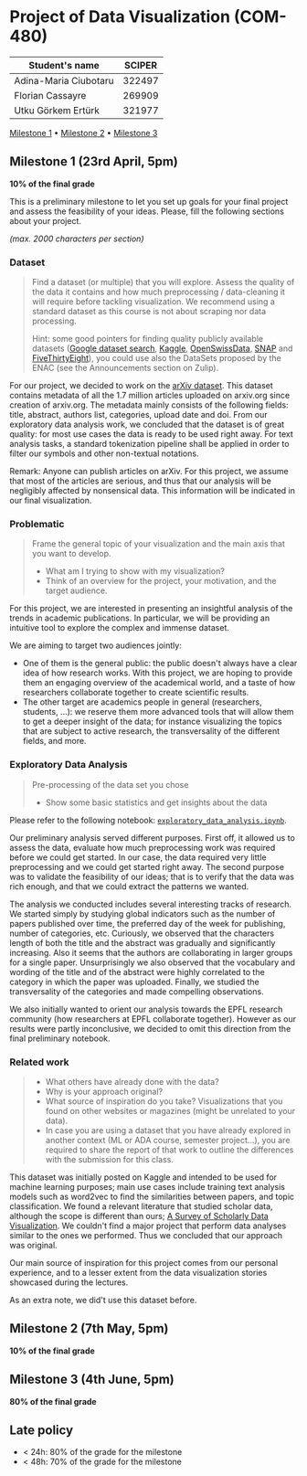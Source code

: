 # Project of Data Visualization (COM-480)

| Student's name | SCIPER |
| -------------- | ------ |
| Adina-Maria Ciubotaru | 322497 |
| Florian Cassayre | 269909 |
| Utku Görkem Ertürk | 321977 |

[Milestone 1](#milestone-1) • [Milestone 2](#milestone-2) • [Milestone 3](#milestone-3)

## Milestone 1 (23rd April, 5pm)

**10% of the final grade**

This is a preliminary milestone to let you set up goals for your final project and assess the feasibility of your ideas.
Please, fill the following sections about your project.

*(max. 2000 characters per section)*

### Dataset

> Find a dataset (or multiple) that you will explore. Assess the quality of the data it contains and how much preprocessing / data-cleaning it will require before tackling visualization. We recommend using a standard dataset as this course is not about scraping nor data processing.
>
> Hint: some good pointers for finding quality publicly available datasets ([Google dataset search](https://datasetsearch.research.google.com/), [Kaggle](https://www.kaggle.com/datasets), [OpenSwissData](https://opendata.swiss/en/), [SNAP](https://snap.stanford.edu/data/) and [FiveThirtyEight](https://data.fivethirtyeight.com/)), you could use also the DataSets proposed by the ENAC (see the Announcements section on Zulip).

For our project, we decided to work on the [arXiv dataset](https://www.kaggle.com/Cornell-University/arxiv). This dataset contains metadata of all the 1.7 million articles uploaded on arxiv.org since creation of arxiv.org. The metadata mainly consists of the following fields: title, abstract, authors list, categories, upload date and doi. From our exploratory data analysis work, we concluded that the dataset is of great quality: for most use cases the data is ready to be used right away. For text analysis tasks, a standard tokenization pipeline shall be applied in order to filter our symbols and other non-textual notations.

Remark: Anyone can publish articles on arXiv. For this project, we assume that most of the articles are serious, and thus that our analysis will be negligibly affected by nonsensical data. This information will be indicated in our final visualization.

### Problematic

> Frame the general topic of your visualization and the main axis that you want to develop.
> - What am I trying to show with my visualization?
> - Think of an overview for the project, your motivation, and the target audience.

For this project, we are interested in presenting an insightful analysis of the trends in academic publications. In particular, we will be providing an intuitive tool to explore the complex and immense dataset.

We are aiming to target two audiences jointly:
- One of them is the general public: the public doesn't always have a clear idea of how research works. With this project, we are hoping to provide them an engaging overview of the academical world, and a taste of how researchers collaborate together to create scientific results.
- The other target are academics people in general (researchers, students, ...): we reserve them more advanced tools that will allow them to get a deeper insight of the data; for instance visualizing the topics that are subject to active research, the transversality of the different fields, and more.

### Exploratory Data Analysis

> Pre-processing of the data set you chose
> - Show some basic statistics and get insights about the data

Please refer to the following notebook: [`exploratory_data_analysis.ipynb`](exploratory_data_analysis.ipynb).

Our preliminary analysis served different purposes. First off, it allowed us to assess the data, evaluate how much preprocessing work was required before we could get started. In our case, the data required very little preprocessing and we could get started right away. The second purpose was to validate the feasibility of our ideas; that is to verify that the data was rich enough, and that we could extract the patterns we wanted. 

The analysis we conducted includes several interesting tracks of research. We started simply by studying global indicators such as the number of papers published over time, the preferred day of the week for publishing, number of categories, etc. Curiously, we observed that the characters length of both the title and the abstract was gradually and significantly increasing. Also it seems that the authors are collaborating in larger groups for a single paper.
Unsurprisingly we also observed that the vocabulary and wording of the title and of the abstract were highly correlated to the category in which the paper was uploaded. Finally, we studied the transversality of the categories and made compelling observations.

We also initially wanted to orient our analysis towards the EPFL research community (how researchers at EPFL collaborate together). However as our results were partly inconclusive, we decided to omit this direction from the final preliminary notebook.

### Related work

> - What others have already done with the data?
> - Why is your approach original?
> - What source of inspiration do you take? Visualizations that you found on other websites or magazines (might be unrelated to your data).
> - In case you are using a dataset that you have already explored in another context (ML or ADA course, semester project...), you are required to share the report of that work to outline the differences with the submission for this class.

This dataset was initially posted on Kaggle and intended to be used for machine learning purposes; main use cases include training text analysis models such as word2vec to find the similarities between papers, and topic classification.
We found a relevant literature that studied scholar data, although the scope is different than ours; [A Survey of Scholarly Data Visualization](https://www.researchgate.net/publication/323715703_A_Survey_of_Scholarly_Data_Visualization). We couldn't find a major project that perform data analyses similar to the ones we performed. Thus we concluded that our approach was original.

Our main source of inspiration for this project comes from our personal experience, and to a lesser extent from the data visualization stories showcased during the lectures.

As an extra note, we did't use this dataset before.

## Milestone 2 (7th May, 5pm)

**10% of the final grade**


## Milestone 3 (4th June, 5pm)

**80% of the final grade**


## Late policy

- < 24h: 80% of the grade for the milestone
- < 48h: 70% of the grade for the milestone

